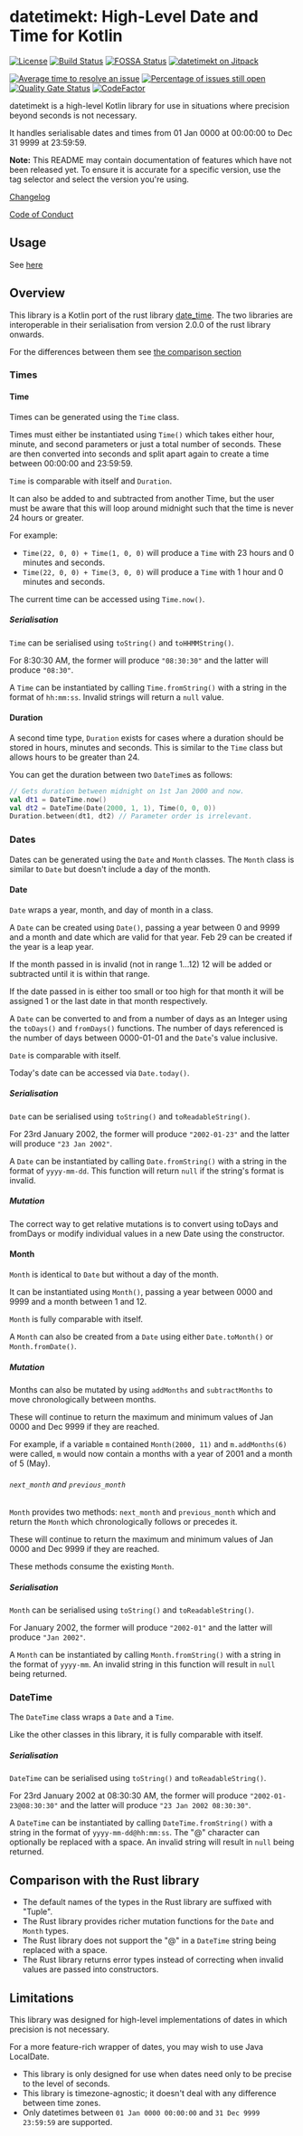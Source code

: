 # datetimekt: High-Level Date and Time for Kotlin

[![License][apache-image]][apache]
[![Build Status][github-actions-image]][github-actions]
[![FOSSA Status][fossa-image]][fossa]
[![datetimekt on Jitpack][jitpack-image]][jitpack]

[![Average time to resolve an issue][isitmaintained-resolution-image]][isitmaintained]
[![Percentage of issues still open][isitmaintained-open-image]][isitmaintained]
[![Quality Gate Status][sonarcloud-image]][sonarcloud]
[![CodeFactor][codefactor-image]][codefactor]

[github-actions-image]: https://img.shields.io/endpoint.svg?url=https%3A%2F%2Factions-badge.atrox.dev%2Fsamueldple%2Fdatetimekt%2Fbadge&style=flat

[github-actions]: https://actions-badge.atrox.dev/samueldple/datetimekt/goto

[apache-image]: https://img.shields.io/badge/License-Apache%202.0-blue.svg

[apache]: https://opensource.org/licenses/Apache-2.0

[fossa]: https://app.fossa.io/projects/git%2Bgithub.com%2Fsamueldple%2Fdatetimekt?ref=badge_shield

[fossa-image]: https://app.fossa.io/api/projects/git%2Bgithub.com%2Fsamueldple%2Fdatetimekt.svg?type=shield

[jitpack]: https://jitpack.io/#samueldple/datetimekt

[jitpack-image]: https://jitpack.io/v/samueldple/datetimekt.svg

[isitmaintained]: http://isitmaintained.com/project/samueldple/datetimekt

[isitmaintained-resolution-image]: http://isitmaintained.com/badge/resolution/samueldple/datetimekt.svg

[isitmaintained-open-image]: http://isitmaintained.com/badge/open/samueldple/datetimekt.svg

[sonarcloud]: https://sonarcloud.io/dashboard?id=samueldple%3Adatetimekt

[sonarcloud-image]: https://sonarcloud.io/api/project_badges/measure?project=samueldple_datetimekt&metric=alert_status

[codefactor]: https://www.codefactor.io/repository/github/samueldple/datetimekt

[codefactor-image]: https://www.codefactor.io/repository/github/samueldple/datetimekt/badge

datetimekt is a high-level Kotlin library for use in situations where
precision beyond seconds is not necessary.

It handles serialisable dates and times from 01 Jan 0000 at 00:00:00 to
Dec 31 9999 at 23:59:59.

**Note:** This README may contain documentation of features which have not been released yet. To ensure
it is accurate for a specific version, use the tag selector and select the version you're using.

[Changelog](https://github.com/samueldple/datetimekt/blob/master/CHANGELOG.md)

[Code of Conduct](https://github.com/samueldple/datetimekt/blob/master/CODE_OF_CONDUCT.md)

## Usage

See [here](https://jitpack.io/#samueldple/datetimekt)

## Overview

This library is a Kotlin port of the rust library [date_time](https://github.com/samueldple/date_time). The two libraries are interoperable in their serialisation from version 2.0.0 of the rust library onwards.

For the differences between them see [the comparison section](#comparison-with-the-rust-library)

### Times

#### Time

Times can be generated using the `Time` class.

Times must either be instantiated using `Time()` which takes either hour, minute, and second parameters or just a total number of seconds. These are then converted into seconds and split apart again to create a time between 00:00:00 and 23:59:59.

`Time` is comparable with itself and `Duration`.

It can also be added to and subtracted from another Time, but the user must be aware that this will loop around midnight such that the time is never 24 hours or greater.

For example:

-   `Time(22, 0, 0) + Time(1, 0, 0)` will produce a `Time` with 23 hours and 0 minutes and seconds.
-   `Time(22, 0, 0) + Time(3, 0, 0)` will produce a `Time` with 1 hour and 0 minutes and seconds.

The current time can be accessed using `Time.now()`.

##### Serialisation

`Time` can be serialised using `toString()` and `toHHMMString()`.

For 8:30:30 AM, the former will produce `"08:30:30"` and the latter will produce `"08:30"`.

A `Time` can be instantiated by calling `Time.fromString()` with a string in the format of `hh:mm:ss`. Invalid strings will return a `null` value.

#### Duration

A second time type, `Duration` exists for cases where a duration should be stored in hours, minutes and seconds. This is similar to the `Time` class but allows hours to be greater than 24.

You can get the duration between two `DateTime`s as follows:

```kotlin
// Gets duration between midnight on 1st Jan 2000 and now.
val dt1 = DateTime.now()
val dt2 = DateTime(Date(2000, 1, 1), Time(0, 0, 0))
Duration.between(dt1, dt2) // Parameter order is irrelevant.
```

### Dates

Dates can be generated using the `Date` and `Month` classes. The `Month` class is similar to `Date` but doesn't include a day of the month.

#### Date

`Date` wraps a year, month, and day of month in a class.

A `Date` can be created using `Date()`, passing a year between 0 and 9999 and a month and date which are valid for that year. Feb 29 can be created if the year is a leap year.

If the month passed in is invalid (not in range 1...12) 12 will be added or subtracted until it is within that range.

If the date passed in is either too small or too high for that month it will be assigned 1 or the last date in that month respectively.

A `Date` can be converted to and from a number of days as an Integer using the `toDays()` and `fromDays()` functions. The number of days referenced is the number of days between 0000-01-01 and the `Date`'s value inclusive.

`Date` is comparable with itself.

Today's date can be accessed via `Date.today()`.

##### Serialisation

`Date` can be serialised using `toString()` and `toReadableString()`.

For 23rd January 2002, the former will produce `"2002-01-23"` and the latter will produce `"23 Jan 2002"`.

A `Date` can be instantiated by calling `Date.fromString()` with a string in the format of `yyyy-mm-dd`. This function will return `null` if the string's format is invalid.

##### Mutation

The correct way to get relative mutations is to convert using toDays and fromDays or modify individual values in a new Date using the constructor.

#### Month

`Month` is identical to `Date` but without a day of the month.

It can be instantiated using `Month()`, passing a year between 0000 and 9999 and a month between 1 and 12.

`Month` is fully comparable with itself.

A `Month` can also be created from a `Date` using either `Date.toMonth()` or `Month.fromDate()`.

##### Mutation

Months can also be mutated by using `addMonths` and `subtractMonths` to move chronologically between months.

These will continue to return the maximum and minimum values of Jan 0000 and Dec 9999 if they are reached.

For example, if a variable `m` contained `Month(2000, 11)` and `m.addMonths(6)` were called, `m` would now contain a months with a year of 2001 and a month of 5 (May).

###### `next_month` and `previous_month`

`Month` provides two methods: `next_month` and `previous_month` which and return the `Month` which chronologically follows or precedes it.

These will continue to return the maximum and minimum values of Jan 0000 and Dec 9999 if they are reached.

These methods consume the existing `Month`.

##### Serialisation

`Month` can be serialised using `toString()` and `toReadableString()`.

For January 2002, the former will produce `"2002-01"` and the latter will produce `"Jan 2002"`.

A `Month` can be instantiated by calling `Month.fromString()` with a string in the format of `yyyy-mm`. An invalid string in this function will result in `null` being returned.

### DateTime

The `DateTime` class wraps a `Date` and a `Time`.

Like the other classes in this library, it is fully comparable with itself.

##### Serialisation

`DateTime` can be serialised using `toString()` and `toReadableString()`.

For 23rd January 2002 at 08:30:30 AM, the former will produce `"2002-01-23@08:30:30"` and the latter will produce `"23 Jan 2002 08:30:30"`.

A `DateTime` can be instantiated by calling `DateTime.fromString()` with a string in the format of `yyyy-mm-dd@hh:mm:ss`. The "@" character can optionally be replaced with a space. An invalid string will result in `null` being returned.

## Comparison with the Rust library

-   The default names of the types in the Rust library are suffixed with "Tuple".
-   The Rust library provides richer mutation functions for the `Date` and `Month` types.
-   The Rust library does not support the "@" in a `DateTime` string being replaced with a space.
-   The Rust library returns error types instead of correcting when invalid values are passed into constructors.

## Limitations

This library was designed for high-level implementations of dates in which precision is not necessary.

For a more feature-rich wrapper of dates, you may wish to use Java LocalDate.

-   This library is only designed for use when dates need only to be precise to the level of seconds.
-   This library is timezone-agnostic; it doesn't deal with any difference between time zones.
-   Only datetimes between `01 Jan 0000 00:00:00` and `31 Dec 9999 23:59:59` are supported.
